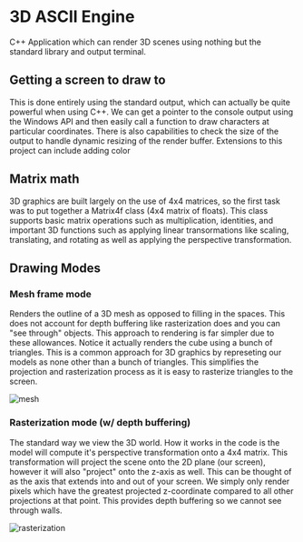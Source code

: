 # 3D ASCII Engine
C++ Application which can render 3D scenes using nothing but the standard library and output terminal.

## Getting a screen to draw to

This is done entirely using the standard output, which can actually be quite powerful when using C++. We can get a pointer to the console output using the Windows API and then easily call a function to draw characters at particular coordinates. There is also capabilities to check the size of the output to handle dynamic resizing of the render buffer. Extensions to this project can include adding color

## Matrix math

3D graphics are built largely on the use of 4x4 matrices, so the first task was to put together a Matrix4f class (4x4 matrix of floats). This class supports basic matrix operations such as multiplication, identities, and important 3D functions such as applying linear transormations like scaling, translating, and rotating as well as applying the perspective transformation.

## Drawing Modes

### Mesh frame mode

Renders the outline of a 3D mesh as opposed to filling in the spaces. This does not account for depth buffering like rasterization does and you can "see through" objects. This approach to rendering is far simpler due to these allowances. Notice it actually renders the cube using a bunch of triangles. This is a common approach for 3D graphics by represeting our models as none other than a bunch of triangles. This simplifies the projection and rasterization process as it is easy to rasterize triangles to the screen.

![mesh](https://i.ibb.co/pnVSzhB/snip2.png)

### Rasterization mode (w/ depth buffering)
The standard way we view the 3D world. How it works in the code is the model will compute it's perspective transformation onto a 4x4 matrix. This transformation will project the scene onto the 2D plane (our screen), however it will also "project" onto the z-axis as well. This can be thought of as the axis that extends into and out of your screen. We simply only render pixels which have the greatest projected z-coordinate compared to all other projections at that point. This provides depth buffering so we cannot see through walls.

![rasterization](https://i.ibb.co/Jkt1CjW/snip.png)

